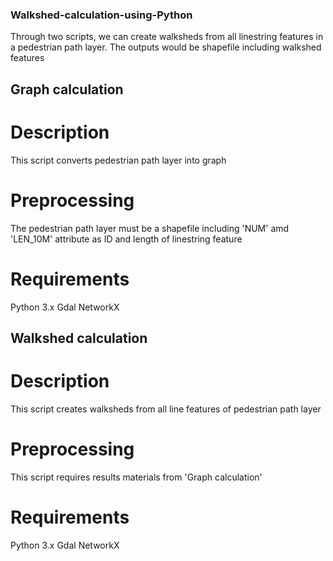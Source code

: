 ### Walkshed-calculation-using-Python
Through two scripts, we can create walksheds from all linestring features in a pedestrian path layer.
The outputs would be shapefile including walkshed features

## Graph calculation
# Description
This script converts pedestrian path layer into graph
# Preprocessing
The pedestrian path layer must be a shapefile including 'NUM' amd 'LEN_10M' attribute as ID and length of linestring feature
# Requirements
Python 3.x
Gdal
NetworkX

## Walkshed calculation
# Description
This script creates walksheds from all line features of pedestrian path layer
# Preprocessing
This script requires results materials from 'Graph calculation'
# Requirements
Python 3.x
Gdal
NetworkX
